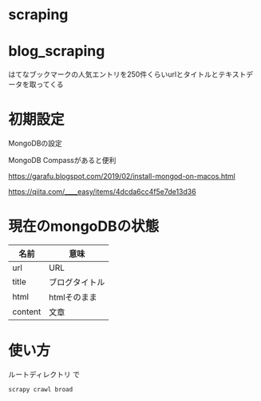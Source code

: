 # scraping
# blog_scraping

はてなブックマークの人気エントリを250件くらいurlとタイトルとテキストデータを取ってくる

# 初期設定
MongoDBの設定

MongoDB Compassがあると便利

https://garafu.blogspot.com/2019/02/install-mongod-on-macos.html

https://qiita.com/____easy/items/4dcda6cc4f5e7de13d36


# 現在のmongoDBの状態
|名前| 意味|
|---|---|
| url | URL |
| title | ブログタイトル |
| html | htmlそのまま |
| content | 文章|

# 使い方
ルートディレクトリ で

`scrapy crawl broad`
